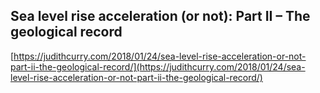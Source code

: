 ## Sea level rise acceleration (or not): Part II – The geological record
  
  [https://judithcurry.com/2018/01/24/sea-level-rise-acceleration-or-not-part-ii-the-geological-record/](https://judithcurry.com/2018/01/24/sea-level-rise-acceleration-or-not-part-ii-the-geological-record/)